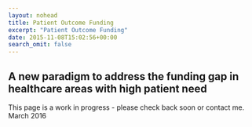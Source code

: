 ```yaml
---
layout: nohead
title: Patient Outcome Funding
excerpt: "Patient Outcome Funding"
date: 2015-11-08T15:02:56+00:00
search_omit: false
---
```


## A new paradigm to address the funding gap in healthcare areas with high patient need

This page is a work in progress - please check back soon or contact me.  
March 2016